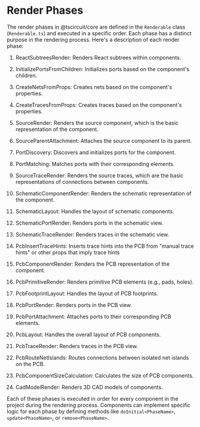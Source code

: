 # Render Phases

The render phases in @tscircuit/core are defined in the `Renderable` class (`Renderable.ts`) and executed in a specific order. Each phase has a distinct purpose in the rendering process. Here's a description of each render phase:

1. ReactSubtreesRender: Renders React subtrees within components.

2. InitializePortsFromChildren: Initializes ports based on the component's children.

3. CreateNetsFromProps: Creates nets based on the component's properties.

4. CreateTracesFromProps: Creates traces based on the component's properties.

5. SourceRender: Renders the source component, which is the basic representation of the component.

6. SourceParentAttachment: Attaches the source component to its parent.

7. PortDiscovery: Discovers and initializes ports for the component.

8. PortMatching: Matches ports with their corresponding elements.

9. SourceTraceRender: Renders the source traces, which are the basic representations of connections between components.

10. SchematicComponentRender: Renders the schematic representation of the component.

11. SchematicLayout: Handles the layout of schematic components.

12. SchematicPortRender: Renders ports in the schematic view.

13. SchematicTraceRender: Renders traces in the schematic view.

14. PcbInsertTraceHints: Inserts trace hints into the PCB from "manual trace hints" or other props that imply trace hints

15. PcbComponentRender: Renders the PCB representation of the component.

16. PcbPrimitiveRender: Renders primitive PCB elements (e.g., pads, holes).

17. PcbFootprintLayout: Handles the layout of PCB footprints.

18. PcbPortRender: Renders ports in the PCB view.

19. PcbPortAttachment: Attaches ports to their corresponding PCB elements.

20. PcbLayout: Handles the overall layout of PCB components.

21. PcbTraceRender: Renders traces in the PCB view.

22. PcbRouteNetIslands: Routes connections between isolated net islands on the PCB.

23. PcbComponentSizeCalculation: Calculates the size of PCB components.

24. CadModelRender: Renders 3D CAD models of components.

Each of these phases is executed in order for every component in the project during the rendering process. Components can implement specific logic for each phase by defining methods like `doInitial<PhaseName>`, `update<PhaseName>`, or `remove<PhaseName>`.
